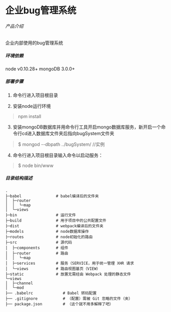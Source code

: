 企业bug管理系统
===========================


###### 产品介绍
企业内部使用的bug管理系统

##### 环境依赖
node v0.10.28+
mongoDB 3.0.0+

##### 部署步骤
1. 命令行进入项目根目录

2. 安装node运行环境
>npm install

3. 安装mongoDB数据库并用命令行工具开启mongo数据库服务，新开启一个命令行cd进入数据库文件夹后指向bugSystem文件夹
>$ mongod --dbpath ../bugSystem/    //实例

4. 命令行进入项目根目录输入命令以启动服务：
>$ node bin/www

##### 目录结构描述
```
.
├─babel               # babel编译后的文件夹
│  ├─router
│  │  └─map
│  └─views
├─bin                 # 运行文件
├─build               # 用于项目中的公共配置文件
├─dist                # webpack编译后的文件夹
├─models              # node数据库操作
├─routes              # node初始化的路由
├─src                 # 源代码       
│  ├─components       # 组件
│  ├─router           # 路由
│  │  └─map
│  ├─services         # 服务（SERVICE，用于统一管理 XHR 请求
│  └─views            # 路由视图基页（VIEW）
├─static              # 放置无需经由 Webpack 处理的静态文件
└─views
│  ├─channel
│  └─mod
├── .babelrc             # Babel 转码配置
├── .gitignore           # （配置）需被 Git 忽略的文件（夹）
├── package.json         # （这个就不用多解释了吧）
```
